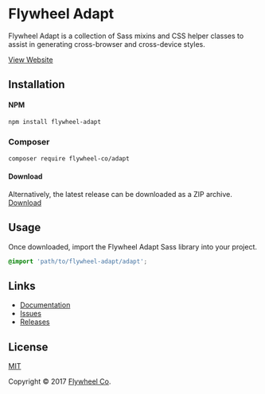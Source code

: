 # Flywheel Adapt

Flywheel Adapt is a collection of Sass mixins and CSS helper classes to assist in generating cross-browser and cross-device styles.

[View Website](http://adapt.flywheel.co)

## Installation

#### NPM
```sh
npm install flywheel-adapt
```

### Composer
```sh
composer require flywheel-co/adapt
```

#### Download
Alternatively, the latest release can be downloaded as a ZIP archive.
[Download](https://github.com/Flywheel-Co/flywheel-adapt/archive/master.zip)

## Usage

Once downloaded, import the Flywheel Adapt Sass library into your project.

```SCSS
@import 'path/to/flywheel-adapt/adapt';
```

## Links

 - [Documentation](http://adapt.flywheel.co)
 - [Issues](https://github.com/Flywheel-Co/flywheel-adapt/issues)
 - [Releases](https://github.com/Flywheel-Co/flywheel-adapt/releases)

## License
[MIT](http://opensource.org/licenses/MIT)

Copyright &copy; 2017 [Flywheel Co](https://flywheel.co).